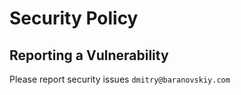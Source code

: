 # Security Policy

## Reporting a Vulnerability

Please report security issues `dmitry@baranovskiy.com`
